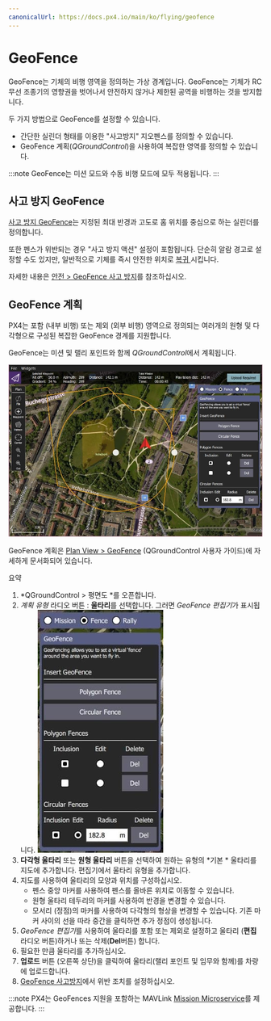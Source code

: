 ```yaml
---
canonicalUrl: https://docs.px4.io/main/ko/flying/geofence
---
```


# GeoFence

GeoFence는 기체의 비행 영역을 정의하는 가상 경계입니다. GeoFence는 기체가 RC 무선 조종기의 영향권을 벗어나서 안전하지 않거나 제한된 공역을 비행하는 것을 방지합니다.

두 가지 방법으로 GeoFence를 설정할 수 있습니다.
- 간단한 실린더 형태를 이용한  "사고방지" 지오펜스를 정의할 수 있습니다.
- GeoFence 계획(*QGroundControl*)을 사용하여 복잡한 영역를 정의할 수 있습니다.

:::note
GeoFence는 미션 모드와 수동 비행 모드에 모두 적용됩니다.
:::

## 사고 방지 GeoFence

[사고 방지 GeoFence](../config/safety.md#geofence-failsafe)는 지정된 최대 반경과 고도로 홈 위치를 중심으로 하는 실린더를 정의합니다.

또한 펜스가 위반되는 경우 "사고 방지 액션" 설정이 포함됩니다. 단순히 알람 경고로 설정할 수도 있지만, 일반적으로 기체를 즉시 안전한 위치로 [복귀 ](../flight_modes/return.md) 시킵니다.

자세한 내용은 [안전 > GeoFence 사고 방지](../config/safety.md#geofence-failsafe)를 참조하십시오.

## GeoFence 계획

PX4는 포함 (내부 비행) 또는 제외 (외부 비행) 영역으로 정의되는 여러개의 원형 및 다각형으로 구성된 복잡한 GeoFence 경계를 지원합니다.

GeoFence는 미션 및 랠리 포인트와 함께 *QGroundControl*에서 계획됩니다.

![GeoFence 계획](../../assets/qgc/plan_geofence/geofence_overview.jpg)

GeoFence 계획은 [Plan View > GeoFence](https://docs.qgroundcontrol.com/en/PlanView/PlanGeoFence.html) (QGroundControl 사용자 가이드)에 자세하게 문서화되어 있습니다.

요약
1. *QGroundControl > 평면도 *를 오픈합니다.
1. *계획 유형* 라디오 버튼 : **울타리**를 선택합니다. 그러면 *GeoFence 편집기*가 표시됩니다. ![GeoFence 계획](../../assets/qgc/plan_geofence/geofence_editor.jpg)
1. **다각형 울타리** 또는 **원형 울타리** 버튼을 선택하여 원하는 유형의 *기본 * 울타리를 지도에 추가합니다. 편집기에서 울타리 유형을 추가합니다.
1. 지도를 사용하여 울타리의 모양과 위치를 구성하십시오.
   - 펜스 중앙 마커를 사용하여 펜스를 올바른 위치로 이동할 수 있습니다.
   - 원형 울타리 테두리의 마커를 사용하여 반경을 변경할 수 있습니다.
   - 모서리 (정점)의 마커를 사용하여 다각형의 형상을 변경할 수 있습니다. 기존 마커 사이의 선을 따라 중간을 클릭하면 추가 정점이 생성됩니다.
1. *GeoFence 편집기*를 사용하여 울타리를 포함 또는 제외로 설정하고 울타리 (**편집** 라디오 버튼)하거나 또는 삭제(**Del**버튼) 합니다.
1. 필요한 만큼 울타리를 추가하십시오.
1. **업로드** 버튼 (오른쪽 상단)을 클릭하여 울타리(랠리 포인트 및 임무와 함께)를 차량에 업로드합니다.
1. [GeoFence 사고방지](../config/safety.md#geofence-failsafe)에서 위반 조치를 설정하십시오.

:::note PX4는 GeoFences 지원을 포함하는 MAVLink [Mission Microservice](https://mavlink.io/en/services/mission.html)를 제공합니다.
:::
